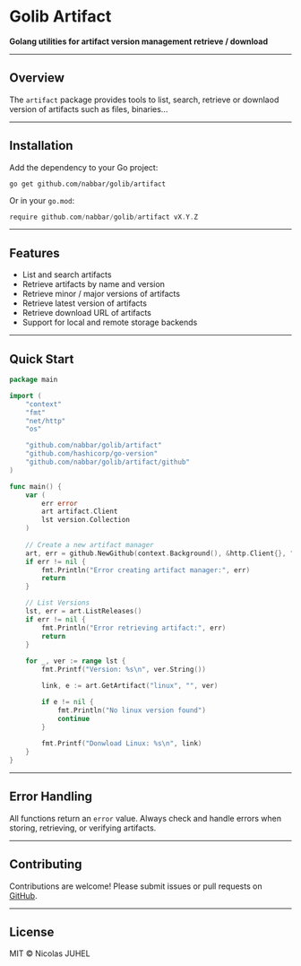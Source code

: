 # Golib Artifact

**Golang utilities for artifact version management retrieve / download**

---

## Overview

The `artifact` package provides tools to list, search, retrieve or downlaod version of artifacts such as files, binaries... 

---

## Installation

Add the dependency to your Go project:

```shell
go get github.com/nabbar/golib/artifact
```

Or in your `go.mod`:

```go
require github.com/nabbar/golib/artifact vX.Y.Z
```

---

## Features

- List and search artifacts
- Retrieve artifacts by name and version
- Retrieve minor / major versions of artifacts
- Retrieve latest version of artifacts
- Retrieve download URL of artifacts
- Support for local and remote storage backends

---

## Quick Start

```go
package main

import (
	"context"
	"fmt"
	"net/http"
	"os"

	"github.com/nabbar/golib/artifact"
	"github.com/hashicorp/go-version"
	"github.com/nabbar/golib/artifact/github"
)

func main() {
	var (
		err error
		art artifact.Client
		lst version.Collection
    )
	
	// Create a new artifact manager
	art, err = github.NewGithub(context.Background(), &http.Client{}, "repo")
	if err != nil {
		fmt.Println("Error creating artifact manager:", err)
		return
	}

	// List Versions
	lst, err = art.ListReleases()
	if err != nil {
		fmt.Println("Error retrieving artifact:", err)
		return
	}
	
	for _, ver := range lst {
        fmt.Printf("Version: %s\n", ver.String())

		link, e := art.GetArtifact("linux", "", ver)

		if e != nil {
			fmt.Println("No linux version found")
			continue
		}
		
		fmt.Printf("Donwload Linux: %s\n", link)
    }
}
```

---

## Error Handling

All functions return an `error` value. Always check and handle errors when storing, retrieving, or verifying artifacts.

---

## Contributing

Contributions are welcome! Please submit issues or pull requests on [GitHub](https://github.com/nabbar/golib).

---

## License

MIT © Nicolas JUHEL